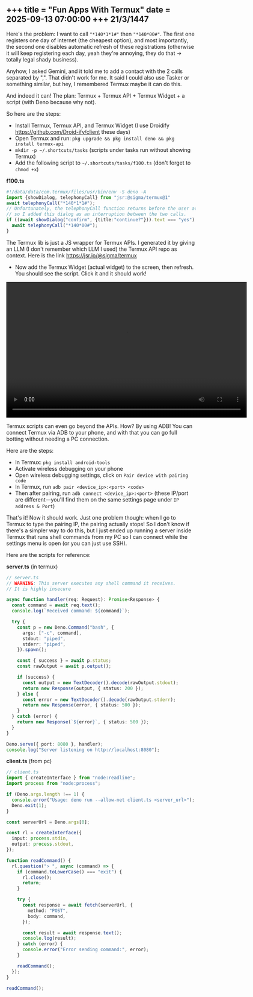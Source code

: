 +++
title = "Fun Apps With Termux"
date = 2025-09-13 07:00:00
+++
**21/3/1447**
---
Here's the problem: I want to call `"*140*1*1#"` then `"*140*00#"`. The first one registers one day of internet (the cheapest option), and most importantly, the second one disables automatic refresh of these registrations (otherwise it will keep registering each day, yeah they're annoying, they do that → totally legal shady business).

Anyhow, I asked Gemini, and it told me to add a contact with the 2 calls separated by ",". That didn't work for me. It said I could also use Tasker or something similar, but hey, I remembered Termux maybe it can do this.

And indeed it can! The plan: Termux + Termux API + Termux Widget + a script (with Deno because why not).

So here are the steps:
- Install Termux, Termux API, and Termux Widget (I use Droidify https://github.com/Droid-ify/client these days)
- Open Termux and run: `pkg upgrade && pkg install deno && pkg install termux-api`
- `mkdir -p ~/.shortcuts/tasks` (scripts under tasks run without showing Termux)
- Add the following script to `~/.shortcuts/tasks/f100.ts` (don't forget to `chmod +x`)

**f100.ts**
```ts
#!/data/data/com.termux/files/usr/bin/env -S deno -A
import {showDialog, telephonyCall} from "jsr:@sigma/termux@1"
await telephonyCall("*140*1*1#");
// Unfortunately, the telephonyCall function returns before the user actually finishes the call,
// so I added this dialog as an interruption between the two calls.
if ((await showDialog("confirm", {title:"continue?"})).text === "yes") {
  await telephonyCall("*140*00#");
}
```

The Termux lib is just a JS wrapper for Termux APIs. I generated it by giving an LLM (I don't remember which LLM I used) the Termux API repo as context. Here is the link https://jsr.io/@sigma/termux

- Now add the Termux Widget (actual widget) to the screen, then refresh. You should see the script. Click it and it should work!

<video width="640" height="360" controls>
  <source src="https://github.com/sigmaSd/sigmaSd.github.io-assets/raw/refs/heads/main/termux_app.mp4" type="video/mp4">
</video>

Termux scripts can even go beyond the APIs. How? By using ADB! You can connect Termux via ADB to your phone, and with that you can go full botting without needing a PC connection.

Here are the steps:
- In Termux: `pkg install android-tools`
- Activate wireless debugging on your phone
- Open wireless debugging settings, click on `Pair device with pairing code`
- In Termux, run `adb pair <device_ip>:<port> <code>`
- Then after pairing, run `adb connect <device_ip>:<port>` (these IP/port are different—you'll find them on the same settings page under `IP address & Port`)

That's it! Now it should work. Just one problem though: when I go to Termux to type the pairing IP, the pairing actually stops! So I don't know if there's a simpler way to do this, but I just ended up running a server inside Termux that runs shell commands from my PC so I can connect while the settings menu is open (or you can just use SSH).

Here are the scripts for reference:

**server.ts** (in termux)

```ts
// server.ts
// WARNING: This server executes any shell command it receives.
// It is highly insecure

async function handler(req: Request): Promise<Response> {
  const command = await req.text();
  console.log(`Received command: ${command}`);

  try {
    const p = new Deno.Command("bash", {
      args: ["-c", command],
      stdout: "piped",
      stderr: "piped",
    }).spawn();

    const { success } = await p.status;
    const rawOutput = await p.output();

    if (success) {
      const output = new TextDecoder().decode(rawOutput.stdout);
      return new Response(output, { status: 200 });
    } else {
      const error = new TextDecoder().decode(rawOutput.stderr);
      return new Response(error, { status: 500 });
    }
  } catch (error) {
    return new Response(`${error}`, { status: 500 });
  }
}

Deno.serve({ port: 8080 }, handler);
console.log("Server listening on http://localhost:8080");
```

**client.ts** (from pc)

```ts
// client.ts
import { createInterface } from "node:readline";
import process from "node:process";

if (Deno.args.length !== 1) {
  console.error("Usage: deno run --allow-net client.ts <server_url>");
  Deno.exit(1);
}

const serverUrl = Deno.args[0];

const rl = createInterface({
  input: process.stdin,
  output: process.stdout,
});

function readCommand() {
  rl.question("> ", async (command) => {
    if (command.toLowerCase() === "exit") {
      rl.close();
      return;
    }

    try {
      const response = await fetch(serverUrl, {
        method: "POST",
        body: command,
      });

      const result = await response.text();
      console.log(result);
    } catch (error) {
      console.error("Error sending command:", error);
    }

    readCommand();
  });
}

readCommand();
```
